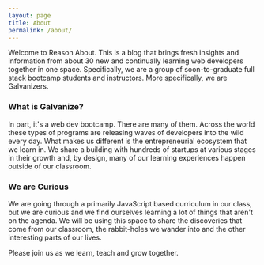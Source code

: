 ```yaml
---
layout: page
title: About
permalink: /about/
---
```


Welcome to Reason About. This is a blog that brings fresh insights and information from about 30 new and continually learning web developers together in one space. Specifically, we are a group of soon-to-graduate full stack bootcamp students and instructors. More specifically, we are Galvanizers.

### What is Galvanize?

In part, it's a web dev bootcamp. There are many of them. Across the world these types of programs are releasing waves of developers into the wild every day. What makes us different is the entrepreneurial ecosystem that we learn in. We share a building with hundreds of startups at various stages in their growth and, by design, many of our learning experiences happen outside of our classroom.

### We are Curious

We are going through a primarily JavaScript based curriculum in our class, but we are curious and we find ourselves learning a lot of things that aren't on the agenda. We will be using this space to share the discoveries that come from our classroom, the rabbit-holes we wander into and the other interesting parts of our lives.

Please join us as we learn, teach and grow together.
